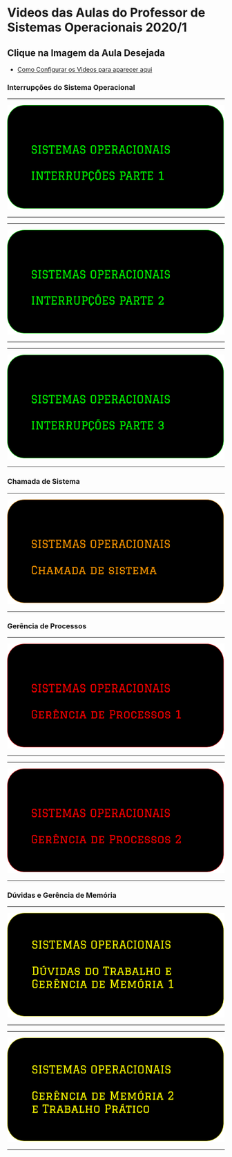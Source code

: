 # Videos das Aulas do Professor de Sistemas Operacionais 2020/1

## Clique na Imagem da Aula Desejada

* [Como Configurar os Videos para aparecer aqui](../tutoriais/video_compartilhado)

### Interrupções do Sistema Operacional

---

[![](images/video_images/interrupcoes_1.png)](https://drive.google.com/file/d/1QtYSEUHml0RG0WMKlYTmgDfEHSfUbqoz/view?usp=sharing)

---

---

[![](images/video_images/interrupcoes_2.png)](https://drive.google.com/file/d/1MfncB2q0VPYDBrvEABIXWVk-uezTnL2l/view?usp=sharing)

---

---

[![](images/video_images/interrupcoes_3.png)](https://drive.google.com/file/d/1nF3SboV07JzObrLY5YfNiiTBy1T20a19/view?usp=sharing)

---

### Chamada de Sistema

---

[![](images/video_images/chamada_sistema.png)](https://drive.google.com/open?id=1XLf0lNQ7U1WiprVCWQ69NIPvHRhgppzT)

---

### Gerência de Processos

---

[![](images/video_images/gerencia_de_processos_1.png)](https://drive.google.com/file/d/1BWvuQS-1uaT2lr5Bw_Vn9IcWknwoP2cs/view?usp=sharing)

---

---

[![](images/video_images/gerencia_de_processos_2.png)](https://drive.google.com/file/d/1kI4ywlteQaF2ZogZWKevPAoeCsXOUspU/view?usp=sharing)

---

### Dúvidas e Gerência de Memória

---

[![](images/video_images/gerencia_memoria_1.png)](https://drive.google.com/file/d/13YWM9U6T-NPXfNrKI3OHsKiSbX7Fo9BK/view?usp=sharing)

---

---

[![](images/video_images/gerencia_memoria_2.png)](https://drive.google.com/file/d/1uwPKlkbkwigHwDxyqVXMSmSEVIUjxwId/view?usp=sharing)

---